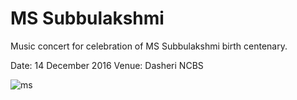 # MS Subbulakshmi

Music concert for celebration of MS Subbulakshmi birth centenary.

Date: 14 December 2016
Venue: Dasheri NCBS

![ms](https://user-images.githubusercontent.com/8757115/40573940-13aedb8a-60e7-11e8-983f-88804ad7f602.jpg)